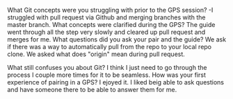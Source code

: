 What Git concepts were you struggling with prior to the GPS session?
-I struggled with pull request via Github and merging branches with the master branch.
What concepts were clarified during the GPS?
The guide went through all the step very slowly and cleared up pull request and merges for me.
What questions did you ask your pair and the guide?
We ask if there was a way to automatically pull from the repo to your local repo clone.
We asked what does "origin" mean during pull request.

What still confuses you about Git?
I think I just need to go through the process I couple more times for it to be seamless.
How was your first experience of pairing in a GPS?
I ejoyed it. I liked beig able to ask questions and have someone there to be able to answer them for me.
